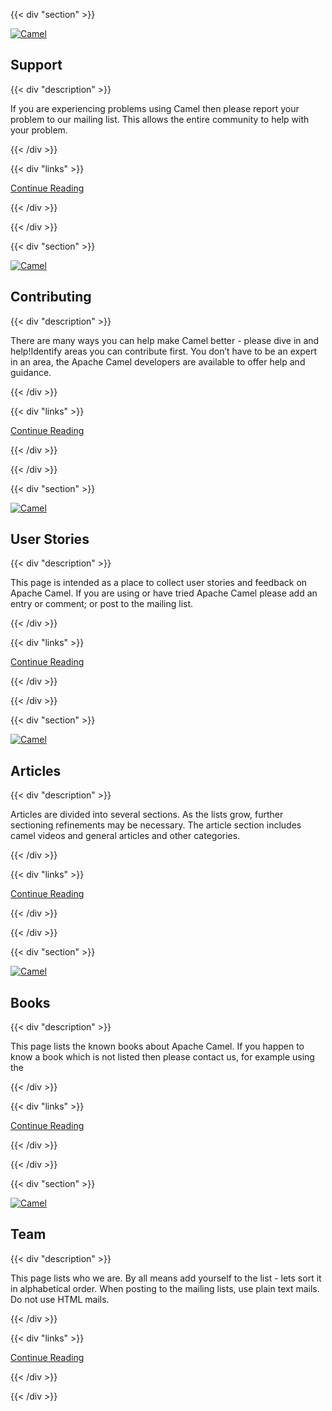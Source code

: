 ---
---

{{< div "section" >}}

[![Camel](/_/img/support.svg)](/community/support/)

## Support

{{< div "description" >}}

If you are experiencing problems using Camel then please report your problem to our mailing list. This allows the entire community to help with your problem. 

{{< /div >}}

{{< div "links" >}}

[Continue Reading](/community/support/) 

{{< /div >}}

{{< /div >}}

{{< div "section" >}}

[![Camel](/_/img/contributing.svg)](/manual/latest/contributing.html)

## Contributing

{{< div "description" >}}

There are many ways you can help make Camel better - please dive in and help!Identify areas you can contribute first. You don’t have to be an expert in an area, the Apache Camel developers are available to offer help and guidance.

{{< /div >}}

{{< div "links" >}}

[Continue Reading](/manual/latest/contributing.html) 

{{< /div >}}

{{< /div >}}


{{< div "section" >}}

[![Camel](/_/img/user-stories.svg)](/community/user-stories/)

## User Stories

{{< div "description" >}}

This page is intended as a place to collect user stories and feedback on Apache Camel. If you are using or have tried Apache Camel please add an entry or comment; or post to the mailing list.

{{< /div >}}

{{< div "links" >}}

[Continue Reading](/community/user-stories/) 

{{< /div >}}

{{< /div >}}

{{< div "section" >}}

[![Camel](/_/img/articles.svg)](/community/articles/)

## Articles

{{< div "description" >}}

Articles are divided into several sections. As the lists grow, further sectioning refinements may be necessary. The article section includes camel videos and general articles and other categories. 

{{< /div >}}

{{< div "links" >}}

[Continue Reading](/community/articles/) 

{{< /div >}}

{{< /div >}}


{{< div "section" >}}

[![Camel](/_/img/books.svg)](/community/books/)

## Books

{{< div "description" >}}

This page lists the known books about Apache Camel. If you happen to know a book which is not listed then please contact us, for example using the 

{{< /div >}}

{{< div "links" >}}

[Continue Reading](/community/books/) 

{{< /div >}}

{{< /div >}}

{{< div "section" >}}

[![Camel](/_/img/team.svg)](/community/team/)

## Team

{{< div "description" >}}

This page lists who we are. By all means add yourself to the list - lets sort it in alphabetical order. When posting to the mailing lists, use plain text mails. Do not use HTML mails. 

{{< /div >}}

{{< div "links" >}}

[Continue Reading](/community/team/) 

{{< /div >}}

{{< /div >}}
